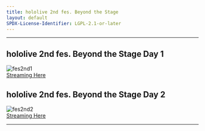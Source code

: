 ```yaml
---
title: hololive 2nd fes. Beyond the Stage
layout: default
SPDX-License-Identifier: LGPL-2.1-or-later
---
```


---

## hololive 2nd fes. Beyond the Stage Day 1

<div class="container">
  <img src="https://xx58j-my.sharepoint.com/:i:/g/personal/akunanime_xx58j_onmicrosoft_com/EVIVkTdm8oJPk1ttrW0oU7EBs2LsWhUJOdQ6vBLMXGsxAA?download=1" alt="fes2nd1"/>
</div>
<a href="../fes2nd1/" class="button" role="button">
  Streaming Here
</a>

## hololive 2nd fes. Beyond the Stage Day 2

<div class="container">
  <img src="https://xx58j-my.sharepoint.com/:i:/g/personal/akunanime_xx58j_onmicrosoft_com/Eeq61Mq2FRBNmT8n-A2byOwBvxeCMcMDW2z3lbbNKVIKcQ?download=1" alt="fes2nd2"/>
</div>
<a href="../fes2nd2/" class="button" role="button">
  Streaming Here
</a>

---